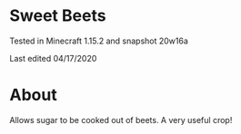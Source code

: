 # Sweet Beets

Tested in Minecraft 1.15.2 and snapshot 20w16a

Last edited 04/17/2020

# About

Allows sugar to be cooked out of beets.  A very useful crop!

